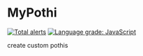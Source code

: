 # MyPothi

[![Total alerts](https://img.shields.io/lgtm/alerts/g/KhalisIncubator/MyPothi.svg?logo=lgtm&logoWidth=18)](https://lgtm.com/projects/g/KhalisIncubator/MyPothi/alerts/)
[![Language grade: JavaScript](https://img.shields.io/lgtm/grade/javascript/g/KhalisIncubator/MyPothi.svg?logo=lgtm&logoWidth=18)](https://lgtm.com/projects/g/KhalisIncubator/MyPothi/context:javascript)

create custom pothis